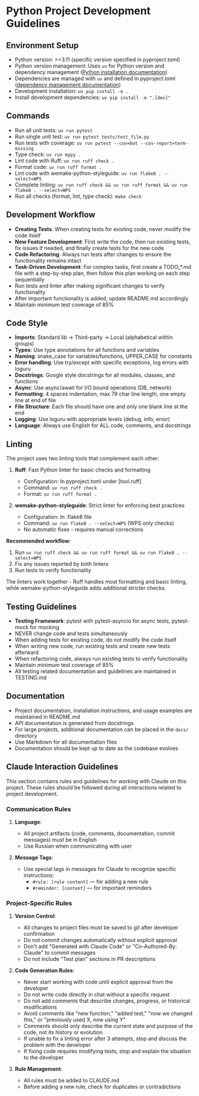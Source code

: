 # Python Project Development Guidelines

## Environment Setup
- Python version: >=3.11 (specific version specified in pyproject.toml)
- Python version management: Uses `uv` for Python version and dependency management ([Python installation documentation](https://docs.astral.sh/uv/guides/install-python/))
- Dependencies are managed with `uv` and defined in pyproject.toml ([dependency management documentation](https://docs.astral.sh/uv/guides/projects/#managing-dependencies))
- Development installation: `uv pip install -e .`
- Install development dependencies: `uv pip install -e ".[dev]"`

## Commands
- Run all unit tests: `uv run pytest`
- Run single unit test: `uv run pytest tests/test_file.py`
- Run tests with coverage: `uv run pytest --cov=bot --cov-report=term-missing`
- Type check: `uv run mypy .`
- Lint code with Ruff: `uv run ruff check .`
- Format code: `uv run ruff format .`
- Lint code with wemake-python-styleguide: `uv run flake8 . --select=WPS`
- Complete linting: `uv run ruff check && uv run ruff format && uv run flake8 . --select=WPS`
- Run all checks (format, lint, type check): `make check`

## Development Workflow
- **Creating Tests**: When creating tests for existing code, never modify the code itself
- **New Feature Development**: First write the code, then run existing tests, fix issues if needed, and finally create tests for the new code
- **Code Refactoring**: Always run tests after changes to ensure the functionality remains intact
- **Task-Driven Development**: For complex tasks, first create a TODO_*.md file with a step-by-step plan, then follow this plan working on each step sequentially
- Run tests and linter after making significant changes to verify functionality
- After important functionality is added, update README.md accordingly
- Maintain minimum test coverage of 85%

## Code Style
- **Imports**: Standard lib → Third-party → Local (alphabetical within groups)
- **Types**: Use type annotations for all functions and variables
- **Naming**: snake_case for variables/functions, UPPER_CASE for constants
- **Error handling**: Use try/except with specific exceptions, log errors with loguru
- **Docstrings**: Google style docstrings for all modules, classes, and functions
- **Async**: Use async/await for I/O bound operations (DB, network)
- **Formatting**: 4 spaces indentation, max 79 char line length, one empty line at end of file
- **File Structure**: Each file should have one and only one blank line at the end
- **Logging**: Use loguru with appropriate levels (debug, info, error)
- **Language**: Always use English for ALL code, comments, and docstrings

## Linting
The project uses two linting tools that complement each other:

1. **Ruff**: Fast Python linter for basic checks and formatting
   - Configuration: In pyproject.toml under [tool.ruff]
   - Command: `uv run ruff check .`
   - Format: `uv run ruff format .`

2. **wemake-python-styleguide**: Strict linter for enforcing best practices
   - Configuration: In .flake8 file
   - Command: `uv run flake8 . --select=WPS` (WPS only checks)
   - No automatic fixes - requires manual corrections

**Recommended workflow**:
1. Run `uv run ruff check && uv run ruff format && uv run flake8 . --select=WPS`
2. Fix any issues reported by both linters
3. Run tests to verify functionality

The linters work together - Ruff handles most formatting and basic linting, while wemake-python-styleguide adds additional stricter checks.

## Testing Guidelines
- **Testing Framework**: pytest with pytest-asyncio for async tests, pytest-mock for mocking
- NEVER change code and tests simultaneously
- When adding tests for existing code, do not modify the code itself
- When writing new code, run existing tests and create new tests afterward
- When refactoring code, always run existing tests to verify functionality
- Maintain minimum test coverage of 85%
- All testing related documentation and guidelines are maintained in TESTING.md

## Documentation
- Project documentation, installation instructions, and usage examples are maintained in README.md
- API documentation is generated from docstrings
- For large projects, additional documentation can be placed in the `docs/` directory
- Use Markdown for all documentation files
- Documentation should be kept up to date as the codebase evolves

## Claude Interaction Guidelines

This section contains rules and guidelines for working with Claude on this project. These rules should be followed during all interactions related to project development.

### Communication Rules

1. **Language**:
   - All project artifacts (code, comments, documentation, commit messages) must be in English
   - Use Russian when communicating with user

2. **Message Tags**:
   - Use special tags in messages for Claude to recognize specific instructions:
     - `#rule: [rule content]` — for adding a new rule
     - `#reminder: [content]` — for important reminders

### Project-Specific Rules

1. **Version Control**:
   - All changes to project files must be saved to git after developer confirmation
   - Do not commit changes automatically without explicit approval
   - Don't add "Generated with Claude Code" or "Co-Authored-By: Claude" to commit messages
   - Do not include "Test plan" sections in PR descriptions

2. **Code Generation Rules**:
   - Never start working with code until explicit approval from the developer
   - Do not write code directly in chat without a specific request
   - Do not add comments that describe changes, progress, or historical modifications
   - Avoid comments like "new function," "added test," "now we changed this," or "previously used X, now using Y"
   - Comments should only describe the current state and purpose of the code, not its history or evolution
   - If unable to fix a linting error after 3 attempts, stop and discuss the problem with the developer
   - If fixing code requires modifying tests, stop and explain the situation to the developer

3. **Rule Management**:
   - All rules must be added to CLAUDE.md
   - Before adding a new rule, check for duplicates or contradictions